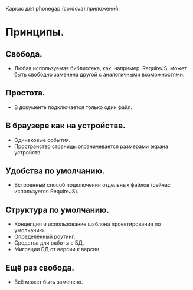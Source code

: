 Каркас для phonegap (cordova) приложений.

# Принципы.

## Свобода.
 * Любая используемая библиотека, как, например, RequireJS, может быть свободно заменена другой с аналогичными возможностями.

## Простота.
 * В документе подключается только один файл.

## В браузере как на устройстве.
 * Одинаковые события.
 * Пространство страницы ограничевается размерами экрана устройств.

## Удобства по умолчанию.
 * Встроенный способ подключения отдельных файлов (сейчас используется RequireJS).

## Структура по умолчанию.
 * Концепция и использование шаблона проектирования по умолчанию.
 * Определённый роутинг.
 * Средства для работы с БД.
 * Миграции БД от версии к версии.

## Ещё раз свобода.
 * Всё может быть заменено.
